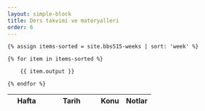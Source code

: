 ```yaml
---
layout: simple-block
title: Ders takvimi ve materyalleri
order: 6
---
```

<table class="table table-sm">
  <thead class="thead-default">
    <tr>
      <th style="min-width:70px;">Hafta</th>
      <th style="min-width:100px;">Tarih</th>
      <th>Konu</th>
      <th>Notlar</th>
    </tr>
  </thead>
  <tbody>

    {% assign items-sorted = site.bbs515-weeks | sort: 'week' %}
        
    {% for item in items-sorted %}
        
        {{ item.output }}
    
    {% endfor %}

  </tbody>
</table>
